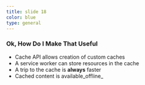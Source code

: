 ```yaml
---
title: slide 18
color: blue
type: general
---
```

### Ok, How Do I Make That Useful

* Cache API allows creation of custom caches
* A service worker can store resources in the cache
* A trip to the cache is **always** faster
* Cached content is available_offline_

